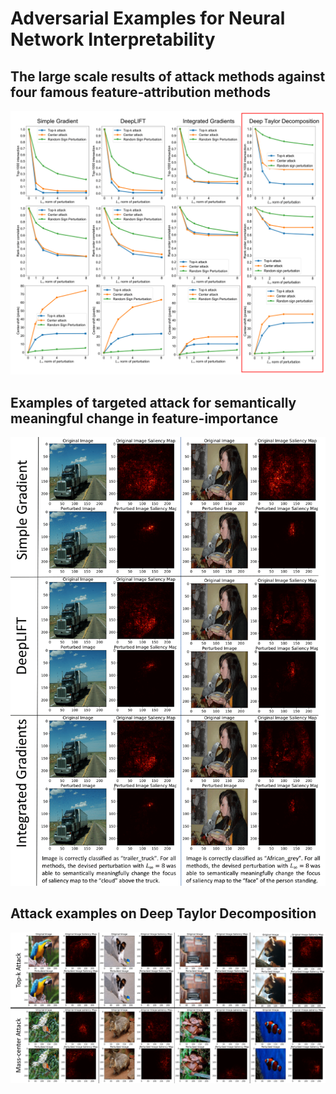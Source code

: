 # Adversarial Examples for Neural Network Interpretability

## The large scale results of attack methods against four famous feature-attribution methods
![alt text](https://github.com/adversarial-interpretability/adversarial-interpretability/blob/master/SaliencyMethodsComparison.png)

## Examples of targeted attack for semantically meaningful change in feature-importance
![alt text](https://github.com/adversarial-interpretability/adversarial-interpretability/blob/master/SemanticChange.png)

## Attack examples on Deep Taylor Decomposition
![alt text](https://github.com/adversarial-interpretability/adversarial-interpretability/blob/master/DTD_examples.png
)

